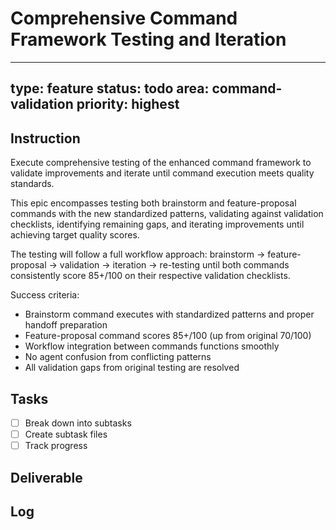 # Comprehensive Command Framework Testing and Iteration

---
type: feature
status: todo
area: command-validation
priority: highest
---


## Instruction
Execute comprehensive testing of the enhanced command framework to validate improvements and iterate until command execution meets quality standards.

This epic encompasses testing both brainstorm and feature-proposal commands with the new standardized patterns, validating against validation checklists, identifying remaining gaps, and iterating improvements until achieving target quality scores.

The testing will follow a full workflow approach: brainstorm → feature-proposal → validation → iteration → re-testing until both commands consistently score 85+/100 on their respective validation checklists.

Success criteria:
- Brainstorm command executes with standardized patterns and proper handoff preparation
- Feature-proposal command scores 85+/100 (up from original 70/100)
- Workflow integration between commands functions smoothly
- No agent confusion from conflicting patterns
- All validation gaps from original testing are resolved

## Tasks
- [ ] Break down into subtasks
- [ ] Create subtask files
- [ ] Track progress

## Deliverable

## Log
